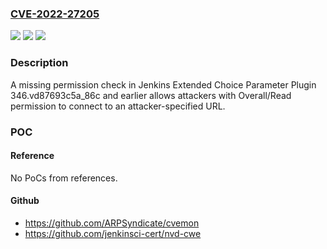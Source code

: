 ### [CVE-2022-27205](https://cve.mitre.org/cgi-bin/cvename.cgi?name=CVE-2022-27205)
![](https://img.shields.io/static/v1?label=Product&message=Jenkins%20Extended%20Choice%20Parameter%20Plugin&color=blue)
![](https://img.shields.io/static/v1?label=Version&message=n%2Fa&color=blue)
![](https://img.shields.io/static/v1?label=Vulnerability&message=CWE-862%3A%20Missing%20Authorization&color=brighgreen)

### Description

A missing permission check in Jenkins Extended Choice Parameter Plugin 346.vd87693c5a_86c and earlier allows attackers with Overall/Read permission to connect to an attacker-specified URL.

### POC

#### Reference
No PoCs from references.

#### Github
- https://github.com/ARPSyndicate/cvemon
- https://github.com/jenkinsci-cert/nvd-cwe

